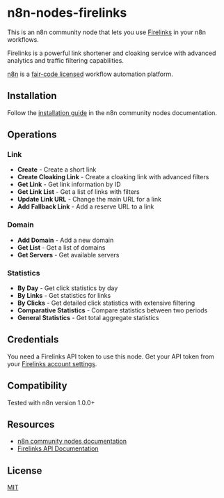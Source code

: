 # n8n-nodes-firelinks

This is an n8n community node that lets you use [Firelinks](https://firelinks.cc) in your n8n workflows.

Firelinks is a powerful link shortener and cloaking service with advanced analytics and traffic filtering capabilities.

[n8n](https://n8n.io/) is a [fair-code licensed](https://docs.n8n.io/reference/license/) workflow automation platform.

## Installation

Follow the [installation guide](https://docs.n8n.io/integrations/community-nodes/installation/) in the n8n community nodes documentation.

## Operations

### Link
- **Create** - Create a short link
- **Create Cloaking Link** - Create a cloaking link with advanced filters
- **Get Link** - Get link information by ID
- **Get Link List** - Get a list of links with filters
- **Update Link URL** - Change the main URL for a link
- **Add Fallback Link** - Add a reserve URL to a link

### Domain
- **Add Domain** - Add a new domain
- **Get List** - Get a list of domains
- **Get Servers** - Get available servers

### Statistics
- **By Day** - Get click statistics by day
- **By Links** - Get statistics for links
- **By Clicks** - Get detailed click statistics with extensive filtering
- **Comparative Statistics** - Compare statistics between two periods
- **General Statistics** - Get total aggregate statistics

## Credentials

You need a Firelinks API token to use this node. Get your API token from your [Firelinks account settings](https://firelinks.cc/account/profile).

## Compatibility

Tested with n8n version 1.0.0+

## Resources

* [n8n community nodes documentation](https://docs.n8n.io/integrations/community-nodes/)
* [Firelinks API Documentation](https://firelinks.cc/p/api)

## License

[MIT](LICENSE.md)

